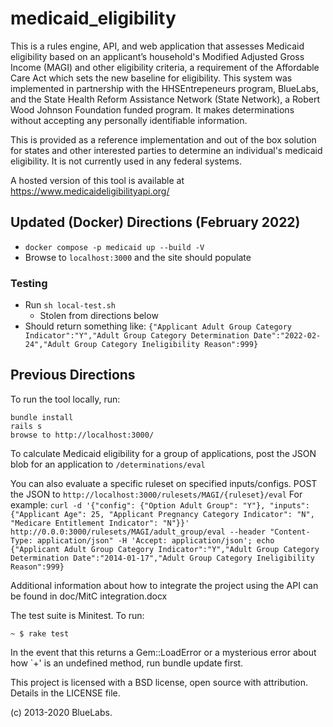 medicaid_eligibility
====================

This is a rules engine, API, and web application that assesses Medicaid eligibility based on an applicant’s household's Modified Adjusted Gross Income (MAGI) and other eligibility criteria, a requirement of the Affordable Care Act which sets the new baseline for eligibility. This system was implemented in partnership with the HHSEntrepeneurs program, BlueLabs, and the State Health Reform Assistance Network (State Network), a Robert Wood Johnson Foundation funded program. It makes determinations without accepting any personally identifiable information. 

This is provided as a reference implementation and out of the box solution for states and other interested parties to determine an individual's medicaid eligibility. It is not currently used in any federal systems. 

A hosted version of this tool is available at https://www.medicaideligibilityapi.org/ 

## Updated (Docker) Directions (February 2022)
* `docker compose -p medicaid up --build -V`
* Browse to `localhost:3000` and the site should populate

### Testing
* Run `sh local-test.sh`
    * Stolen from directions below
* Should return something like: `{"Applicant Adult Group Category Indicator":"Y","Adult Group Category Determination Date":"2022-02-24","Adult Group Category Ineligibility Reason":999}`

## Previous Directions

To run the tool locally, run:
```
bundle install
rails s
browse to http://localhost:3000/
```

To calculate Medicaid eligibility for a group of applications, post the JSON blob for an application to `/determinations/eval`

You can also evaluate a specific ruleset on specified inputs/configs. POST the JSON to `http://localhost:3000/rulesets/MAGI/{ruleset}/eval` For example:
`curl -d '{"config": {"Option Adult Group": "Y"}, "inputs":{"Applicant Age": 25, "Applicant Pregnancy Category Indicator": "N", "Medicare Entitlement Indicator": "N"}}' http://0.0.0:3000/rulesets/MAGI/adult_group/eval --header "Content-Type: application/json" -H 'Accept: application/json'; echo {"Applicant Adult Group Category Indicator":"Y","Adult Group Category Determination Date":"2014-01-17","Adult Group Category Ineligibility Reason":999}`

Additional information about how to integrate the project using the API can be found in doc/MitC integration.docx

The test suite is Minitest. To run: 
```
~ $ rake test
```
In the event that this returns a Gem::LoadError or a mysterious error about how `+' is an undefined method, run bundle update first.

This project is licensed with a BSD license, open source with attribution. Details in the LICENSE file.

(c) 2013-2020 BlueLabs.
